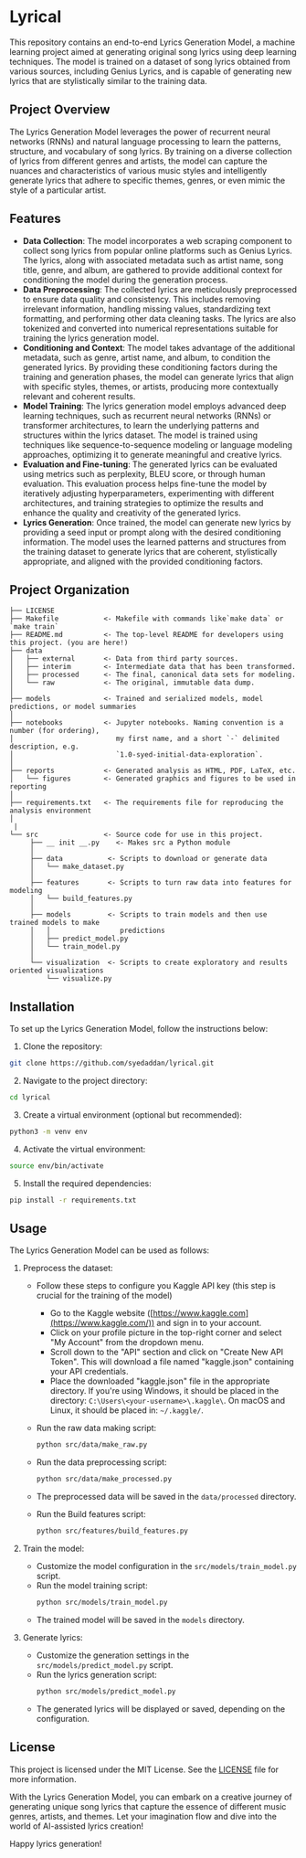 # Lyrical

This repository contains an end-to-end Lyrics Generation Model, a machine learning project aimed at generating original song lyrics using deep learning techniques. The model is trained on a dataset of song lyrics obtained from various sources, including Genius Lyrics, and is capable of generating new lyrics that are stylistically similar to the training data.

## Project Overview

The Lyrics Generation Model leverages the power of recurrent neural networks (RNNs) and natural language processing to learn the patterns, structure, and vocabulary of song lyrics. By training on a diverse collection of lyrics from different genres and artists, the model can capture the nuances and characteristics of various music styles and intelligently generate lyrics that adhere to specific themes, genres, or even mimic the style of a particular artist.

## Features

- **Data Collection**: The model incorporates a web scraping component to collect song lyrics from popular online platforms such as Genius Lyrics. The lyrics, along with associated metadata such as artist name, song title, genre, and album, are gathered to provide additional context for conditioning the model during the generation process.
- **Data Preprocessing**: The collected lyrics are meticulously preprocessed to ensure data quality and consistency. This includes removing irrelevant information, handling missing values, standardizing text formatting, and performing other data cleaning tasks. The lyrics are also tokenized and converted into numerical representations suitable for training the lyrics generation model.
- **Conditioning and Context**: The model takes advantage of the additional metadata, such as genre, artist name, and album, to condition the generated lyrics. By providing these conditioning factors during the training and generation phases, the model can generate lyrics that align with specific styles, themes, or artists, producing more contextually relevant and coherent results.
- **Model Training**: The lyrics generation model employs advanced deep learning techniques, such as recurrent neural networks (RNNs) or transformer architectures, to learn the underlying patterns and structures within the lyrics dataset. The model is trained using techniques like sequence-to-sequence modeling or language modeling approaches, optimizing it to generate meaningful and creative lyrics.
- **Evaluation and Fine-tuning**: The generated lyrics can be evaluated using metrics such as perplexity, BLEU score, or through human evaluation. This evaluation process helps fine-tune the model by iteratively adjusting hyperparameters, experimenting with different architectures, and training strategies to optimize the results and enhance the quality and creativity of the generated lyrics.
- **Lyrics Generation**: Once trained, the model can generate new lyrics by providing a seed input or prompt along with the desired conditioning information. The model uses the learned patterns and structures from the training dataset to generate lyrics that are coherent, stylistically appropriate, and aligned with the provided conditioning factors.

Project Organization
--------------------

    ├── LICENSE
    ├── Makefile           <- Makefile with commands like`make data` or `make train`
    ├── README.md          <- The top-level README for developers using this project. (you are here!)
    ├── data
    │   ├── external       <- Data from third party sources.
    │   ├── interim        <- Intermediate data that has been transformed.
    │   ├── processed      <- The final, canonical data sets for modeling.
    │   └── raw            <- The original, immutable data dump.
    │
    ├── models             <- Trained and serialized models, model predictions, or model summaries
    │
    ├── notebooks          <- Jupyter notebooks. Naming convention is a number (for ordering),
    │                         my first name, and a short `-` delimited description, e.g.
    │                         `1.0-syed-initial-data-exploration`.
    │
    ├── reports            <- Generated analysis as HTML, PDF, LaTeX, etc.
    │   └── figures        <- Generated graphics and figures to be used in reporting
    │
    ├── requirements.txt   <- The requirements file for reproducing the analysis environment
    │
     |
    └── src                <- Source code for use in this project.
         ├── __ init __.py    <- Makes src a Python module
         │
         ├── data           <- Scripts to download or generate data
         │   └── make_dataset.py
         │
         ├── features       <- Scripts to turn raw data into features for modeling
         │   └── build_features.py
         │
         ├── models         <- Scripts to train models and then use trained models to make
         │   │                 predictions
         │   ├── predict_model.py
         │   └── train_model.py
         │
         └── visualization  <- Scripts to create exploratory and results oriented visualizations
             └── visualize.py

## Installation

To set up the Lyrics Generation Model, follow the instructions below:

1. Clone the repository:

```bash
git clone https://github.com/syedaddan/lyrical.git
```

2. Navigate to the project directory:

```bash
cd lyrical
```

3. Create a virtual environment (optional but recommended):

```bash
python3 -m venv env
```

4. Activate the virtual environment:

```bash
source env/bin/activate
```

5. Install the required dependencies:

```bash
pip install -r requirements.txt
```

## Usage

The Lyrics Generation Model can be used as follows:

1. Preprocess the dataset:

   - Follow these steps to configure you Kaggle API key (this step is crucial for the training of the model)

     - Go to the Kaggle website ([https://www.kaggle.com](https://www.kaggle.com/)) and sign in to your account.

     * Click on your profile picture in the top-right corner and select "My Account" from the dropdown menu.
     * Scroll down to the "API" section and click on "Create New API Token". This will download a file named "kaggle.json" containing your API credentials.
     * Place the downloaded "kaggle.json" file in the appropriate directory. If you're using Windows, it should be placed in the directory: `C:\Users\<your-username>\.kaggle\`. On macOS and Linux, it should be placed in: `~/.kaggle/`.
   - Run the raw data making script:

     ```bash
     python src/data/make_raw.py
     ```
   - Run the data preprocessing script:

     ```bash
     python src/data/make_processed.py
     ```
   - The preprocessed data will be saved in the `data/processed` directory.
   - Run the Build features script:

     ```bash
     python src/features/build_features.py
     ```
2. Train the model:

   - Customize the model configuration in the `src/models/train_model.py` script.
   - Run the model training script:
     ```bash
     python src/models/train_model.py
     ```
   - The trained model will be saved in the `models` directory.
3. Generate lyrics:

   - Customize the generation settings in the `src/models/predict_model.py` script.
   - Run the lyrics generation script:
     ```bash
     python src/models/predict_model.py
     ```
   - The generated lyrics will be displayed or saved, depending on the configuration.

## License

This project is licensed under the MIT License. See the [LICENSE](LICENSE) file for more information.

With the Lyrics Generation Model, you can embark on a creative journey of generating unique song lyrics that capture the essence of different music genres, artists, and themes. Let your imagination flow and dive into the world of AI-assisted lyrics creation!

Happy lyrics generation!
